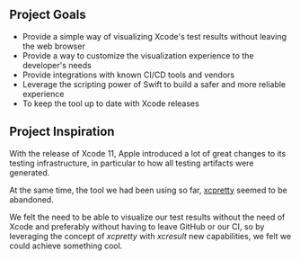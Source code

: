 ## Project Goals
- Provide a simple way of visualizing Xcode's test results without leaving the web browser
- Provide a way to customize the visualization experience to the developer's needs
- Provide integrations with known CI/CD tools and vendors
- Leverage the scripting power of Swift to build a safer and more reliable experience
- To keep the tool up to date with Xcode releases

## Project Inspiration
With the release of Xcode 11, Apple introduced a lot of great changes to its testing infrastructure, in particular to how all testing artifacts were generated. 

At the same time, the tool we had been using so far, [xcpretty](https://github.com/xcpretty/xcpretty) seemed to be abandoned.

We felt the need to be able to visualize our test results without the need of Xcode and preferably without having to leave GitHub or our CI, so by leveraging the concept of _xcpretty_ with _xcresult_ new capabilities, we felt we could achieve something cool.
